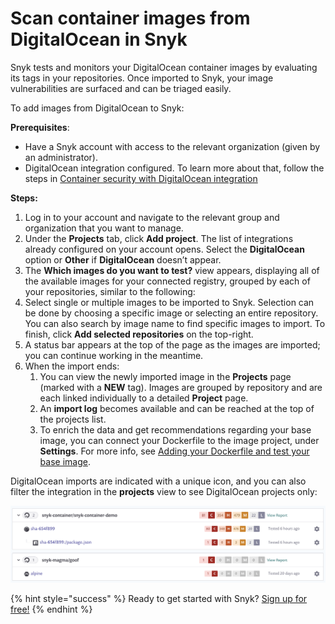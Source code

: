 # Scan container images from DigitalOcean in Snyk

Snyk tests and monitors your DigitalOcean container images by evaluating its tags in your repositories. Once imported to Snyk, your image vulnerabilities are surfaced and can be triaged easily.

To add images from DigitalOcean to Snyk:

**Prerequisites**:

* Have a Snyk account with access to the relevant organization \(given by an administrator\).
* DigitalOcean integration configured. To learn more about that, follow the steps in [Container security with DigitalOcean integration](https://docs.snyk.io/snyk-container/image-scanning-library/digitalocean-image-scanning/container-security-with-digitalocean-integration)

**Steps:**

1. Log in to your account and navigate to the relevant group and organization that you want to manage.
2. Under the **Projects** tab, click **Add project**. The list of integrations already configured on your account opens. Select the **DigitalOcean** option or **Other** if **DigitalOcean** doesn’t appear.
3. The **Which images do you want to test?** view appears, displaying all of the available images for your connected registry, grouped by each of your repositories, similar to the following:
4. Select single or multiple images to be imported to Snyk. Selection can be done by choosing a specific image or selecting an entire repository. You can also search by image name to find specific images to import. To finish, click **Add selected repositories** on the top-right. 
5. A status bar appears at the top of the page as the images are imported; you can continue working in the meantime. 
6. When the import ends:
   1. You can view the newly imported image in the **Projects** page \(marked with a **NEW** tag\). Images are grouped by repository and are each linked individually to a detailed **Project** page.
   2. An **import log** becomes available and can be reached at the top of the projects list.
   3. To enrich the data and get recommendations regarding your base image, you can connect your Dockerfile to the image project, under **Settings**. For more info, see [Adding your Dockerfile and test your base image](https://support.snyk.io/hc/articles/360003916218#UUID-9ab347a6-8af0-ef6c-5ebd-cec21fbfab29).

DigitalOcean imports are indicated with a unique icon, and you can also filter the integration in the **projects** view to see DigitalOcean projects only:

![](../../../.gitbook/assets/mceclip0-11-.png)

{% hint style="success" %}
Ready to get started with Snyk? [Sign up for free!](https://snyk.io/login?cta=sign-up&loc=footer&page=support_docs_page)
{% endhint %}

